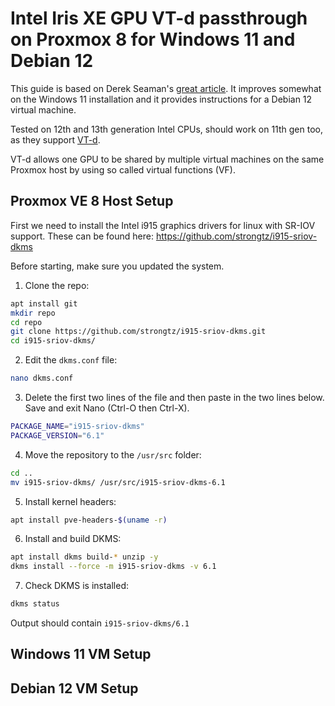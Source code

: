 # Intel Iris XE GPU VT-d passthrough on Proxmox 8 for Windows 11 and Debian 12

This guide is based on Derek Seaman's [great article](https://www.derekseaman.com/2023/06/proxmox-ve-8-windows-11-vgpu-vt-d-passthrough-with-intel-alder-lake.html). It improves somewhat on the Windows 11 installation and it provides instructions for a Debian 12 virtual machine.

Tested on 12th and 13th generation Intel CPUs, should work on 11th gen too, as they support [VT-d](https://en.wikipedia.org/wiki/X86_virtualization#Intel-VT-d).

VT-d allows one GPU to be shared by multiple virtual machines on the same Proxmox host by using so called virtual functions (VF). 

## Proxmox VE 8 Host Setup

First we need to install the Intel i915 graphics drivers for linux with SR-IOV support. These can be found here: https://github.com/strongtz/i915-sriov-dkms

Before starting, make sure you updated the system.  

1. Clone the repo:

```Bash
apt install git
mkdir repo
cd repo
git clone https://github.com/strongtz/i915-sriov-dkms.git
cd i915-sriov-dkms/
```

2. Edit the `dkms.conf` file:

```Bash
nano dkms.conf
```

3. Delete the first two lines of the file and then paste in the two lines below. Save and exit Nano (Ctrl-O then Ctrl-X).

```Bash
PACKAGE_NAME="i915-sriov-dkms"
PACKAGE_VERSION="6.1"
```

4. Move the repository to the `/usr/src` folder:

```Bash
cd ..
mv i915-sriov-dkms/ /usr/src/i915-sriov-dkms-6.1
```

5. Install kernel headers:

```Bash
apt install pve-headers-$(uname -r)
```

6. Install and build DKMS:

```Bash
apt install dkms build-* unzip -y
dkms install --force -m i915-sriov-dkms -v 6.1
```

7. Check DKMS is installed:

```Bash
dkms status
```
Output should contain `i915-sriov-dkms/6.1`


## Windows 11 VM Setup
## Debian 12 VM Setup
